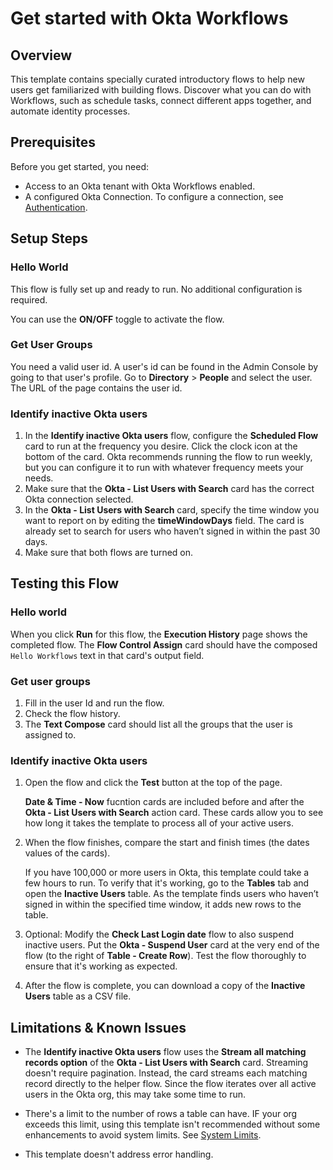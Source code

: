 # Get started with Okta Workflows

## Overview

This template contains specially curated introductory flows to help new users get familiarized with building flows. Discover what you can do with Workflows, such as schedule tasks, connect different apps together, and automate identity processes.

## Prerequisites

Before you get started, you need:

- Access to an Okta tenant with Okta Workflows enabled.
- A configured Okta Connection. To configure a connection, see [Authentication](https://help.okta.com/okta_help.htm?type=wf&id=ext-okta-misc-authorization).

## Setup Steps

### Hello World
This flow is fully set up and ready to run. No additional configuration is required. 

You can use the **ON/OFF** toggle to activate the flow. 

### Get User Groups
You need a valid user id. A user's id can be found in the Admin Console by going to that user's profile. Go to **Directory** > **People** and select the user. The URL of the page contains the user id. 

### Identify inactive Okta users

1. In the **Identify inactive Okta users** flow, configure the **Scheduled Flow** card to run at the frequency you desire.  Click the clock icon at the bottom of the card. Okta recommends running the flow to run weekly, but you can configure it to run with whatever frequency meets your needs. 
2. Make sure that the **Okta - List Users with Search** card has the correct Okta connection selected.
3. In the **Okta - List Users with Search** card, specify the time window you want to report on by editing the **timeWindowDays** field. The card is already set to search for users who haven’t signed in within the past 30 days.
4. Make sure that both flows are turned on.

## Testing this Flow

### Hello world
When you click **Run** for this flow, the **Execution History** page shows the completed flow. The **Flow Control Assign** card should have the composed `Hello Workflows` text in that card's output field. 

### Get user groups
1. Fill in the user Id and run the flow.
2. Check the flow history.
3. The **Text Compose** card should list all the groups that the user is assigned to.

### Identify inactive Okta users
1. Open the flow and click the **Test** button at the top of the page.

    **Date & Time - Now** fucntion cards are included before and after the **Okta - List Users with Search** action card. These cards allow you to see how long it takes the template to process all of your active users.
    
2. When the flow finishes, compare the start and finish times (the dates values of the cards). 

    If you have 100,000 or more users in Okta, this template could take a few hours to run. To verify that it's working, go to the **Tables** tab and open the **Inactive Users** table. As the template finds users who haven’t signed in within the specified time window, it adds new rows to the table.
    
3. Optional: Modify the **Check Last Login date** flow to also suspend inactive users. Put the **Okta - Suspend User** card at the very end of the flow (to the right of **Table - Create Row**). Test the flow thoroughly to ensure that it's working as expected.

4. After the flow is complete, you can download a copy of the **Inactive Users** table as a CSV file. 

## Limitations & Known Issues

- The **Identify inactive Okta users** flow uses the **Stream all matching records option** of the **Okta - List Users with Search** card. Streaming doesn't require pagination. Instead, the card streams each matching record directly to the helper flow. Since the flow iterates over all active users in the Okta org, this may take some time to run.

- There's a limit to the number of rows a table can have.  IF your org exceeds this limit, using this template isn't recommended without some enhancements to avoid system limits. See [System Limits](https://help.okta.com/okta_help.htm?type=wf&id=ext-workflows-system-limits).

- This template doesn't address error handling.